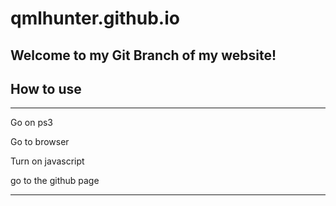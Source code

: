 # qmlhunter.github.io
## Welcome to my Git Branch of my website!

## How to use

-----------------------------------------------------------------------------------------------------------------------------------------------------------------------

Go on ps3

Go to browser

Turn on javascript 

go to the github page

-----------------------------------------------------------------------------------------------------------------------------------------------------------------------
